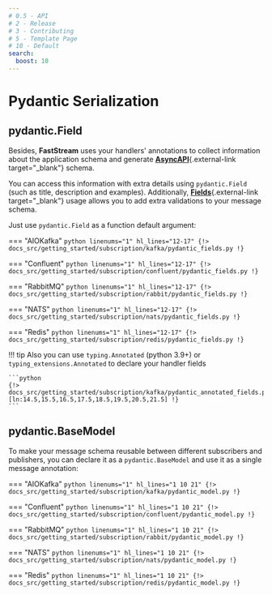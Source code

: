 ```yaml
---
# 0.5 - API
# 2 - Release
# 3 - Contributing
# 5 - Template Page
# 10 - Default
search:
  boost: 10
---
```


# Pydantic Serialization

## pydantic.Field

Besides, **FastStream** uses your handlers' annotations to collect information about the application schema and generate [**AsyncAPI**](https://www.asyncapi.com){.external-link target="_blank"} schema.

You can access this information with extra details using `pydantic.Field` (such as title, description and examples). Additionally, [**Fields**](https://docs.pydantic.dev/latest/usage/fields/){.external-link target="_blank"} usage allows you to add extra validations to your message schema.

Just use `pydantic.Field` as a function default argument:

=== "AIOKafka"
    ```python linenums="1" hl_lines="12-17"
    {!> docs_src/getting_started/subscription/kafka/pydantic_fields.py !}
    ```

=== "Confluent"
    ```python linenums="1" hl_lines="12-17"
    {!> docs_src/getting_started/subscription/confluent/pydantic_fields.py !}
    ```

=== "RabbitMQ"
    ```python linenums="1" hl_lines="12-17"
    {!> docs_src/getting_started/subscription/rabbit/pydantic_fields.py !}
    ```

=== "NATS"
    ```python linenums="1" hl_lines="12-17"
    {!> docs_src/getting_started/subscription/nats/pydantic_fields.py !}
    ```

=== "Redis"
    ```python linenums="1" hl_lines="12-17"
    {!> docs_src/getting_started/subscription/redis/pydantic_fields.py !}
    ```


!!! tip
    Also you can use `typing.Annotated` (python 3.9+) or `typing_extensions.Annotated` to declare your handler fields

    ```python
    {!> docs_src/getting_started/subscription/kafka/pydantic_annotated_fields.py [ln:14.5,15.5,16.5,17.5,18.5,19.5,20.5,21.5] !}
    ```

## pydantic.BaseModel

To make your message schema reusable between different subscribers and publishers, you can declare it as a `pydantic.BaseModel` and use it as a single message annotation:

=== "AIOKafka"
    ```python linenums="1" hl_lines="1 10 21"
    {!> docs_src/getting_started/subscription/kafka/pydantic_model.py !}
    ```

=== "Confluent"
    ```python linenums="1" hl_lines="1 10 21"
    {!> docs_src/getting_started/subscription/confluent/pydantic_model.py !}
    ```

=== "RabbitMQ"
    ```python linenums="1" hl_lines="1 10 21"
    {!> docs_src/getting_started/subscription/rabbit/pydantic_model.py !}
    ```

=== "NATS"
    ```python linenums="1" hl_lines="1 10 21"
    {!> docs_src/getting_started/subscription/nats/pydantic_model.py !}
    ```

=== "Redis"
    ```python linenums="1" hl_lines="1 10 21"
    {!> docs_src/getting_started/subscription/redis/pydantic_model.py !}
    ```
